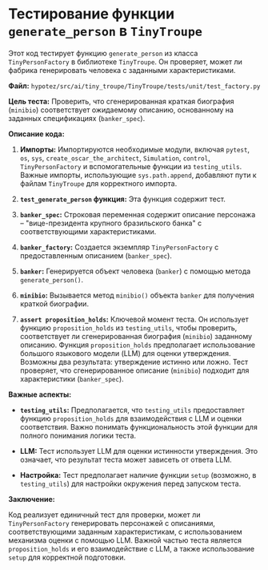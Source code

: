 # Тестирование функции `generate_person` в `TinyTroupe`

Этот код тестирует функцию `generate_person` из класса `TinyPersonFactory` в библиотеке `TinyTroupe`.  Он проверяет, может ли фабрика генерировать человека с заданными характеристиками.

**Файл:** `hypotez/src/ai/tiny_troupe/TinyTroupe/tests/unit/test_factory.py`

**Цель теста:** Проверить, что сгенерированная краткая биография (`minibio`) соответствует ожидаемому описанию, основанному на заданных спецификациях (`banker_spec`).

**Описание кода:**

1. **Импорты:** Импортируются необходимые модули, включая `pytest`, `os`, `sys`, `create_oscar_the_architect`, `Simulation`, `control`, `TinyPersonFactory` и вспомогательные функции из `testing_utils`.  Важные импорты, использующие `sys.path.append`, добавляют пути к файлам `TinyTroupe` для корректного импорта.

2. **`test_generate_person` функция:**  Эта функция содержит тест.

3. **`banker_spec`:**  Строковая переменная содержит описание персонажа – "вице-президента крупного бразильского банка" с соответствующими характеристиками.

4. **`banker_factory`:** Создается экземпляр `TinyPersonFactory` с предоставленным описанием (`banker_spec`).

5. **`banker`:**  Генерируется объект человека (`banker`) с помощью метода `generate_person()`.

6. **`minibio`:**  Вызывается метод `minibio()` объекта `banker` для получения краткой биографии.

7. **`assert proposition_holds`:**  Ключевой момент теста.  Он использует функцию `proposition_holds` из `testing_utils`, чтобы проверить, соответствует ли сгенерированная биография (`minibio`) заданному описанию.  Функция `proposition_holds` предполагает использование большого языкового модели (LLM) для оценки утверждения.  Возможны два результата: утверждение истинно или ложно. Тест проверяет, что сгенерированное описание (`minibio`) подходит для характеристики (`banker_spec`).

**Важные аспекты:**

* **`testing_utils`:**  Предполагается, что `testing_utils` предоставляет функцию `proposition_holds` для взаимодействия с LLM и оценки соответствия.  Важно понимать функциональность этой функции для полного понимания логики теста.

* **LLM:** Тест использует LLM для оценки истинности утверждения. Это означает, что результат теста может зависеть от ответа LLM.

* **Настройка:** Тест предполагает наличие функции `setup` (возможно, в `testing_utils`) для настройки окружения перед запуском теста.

**Заключение:**

Код реализует единичный тест для проверки, может ли `TinyPersonFactory` генерировать персонажей с описаниями, соответствующими заданным характеристикам, с использованием механизма оценки с помощью LLM.  Важной частью теста является `proposition_holds` и его взаимодействие с LLM, а также использование `setup` для корректной подготовки.